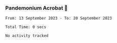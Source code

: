 ### Pandemonium Acrobat 🤸

<!--START_SECTION:waka-->

```all_time
From: 13 September 2023 - To: 20 September 2023

Total Time: 0 secs

No activity tracked
```

<!--END_SECTION:waka-->
